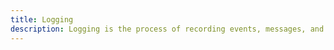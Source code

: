 ```yaml
---
title: Logging
description: Logging is the process of recording events, messages, and other information from software applications. It plays a crucial role in debugging, monitoring, and maintaining the health of applications. Learn about different logging frameworks, best practices for logging in various programming languages, and how to effectively use logs for troubleshooting and performance optimization. Explore techniques for log management, including log aggregation, analysis, and visualization to gain insights into your application's behavior and performance.
---
```

